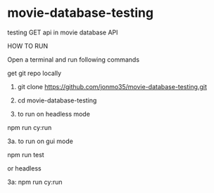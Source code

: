 # movie-database-testing
testing GET api in movie database API


HOW TO RUN

Open a terminal and run following commands

get git repo locally
1. git clone https://github.com/jonmo35/movie-database-testing.git
2. cd movie-database-testing

3. to run on headless mode 

npm run cy:run
 
3a. to run on gui mode

npm run test

or headless

3a: npm run cy:run

